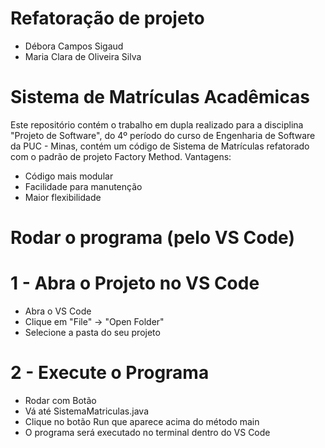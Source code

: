 # Refatoração de projeto

* Débora Campos Sigaud
* Maria Clara de Oliveira Silva

# Sistema de Matrículas Acadêmicas 
Este repositório contém o trabalho em dupla realizado para a disciplina "Projeto de Software", do 4º período do curso de Engenharia de Software da PUC - Minas, contém um código de Sistema de Matrículas refatorado com o padrão de projeto Factory Method.
Vantagens:
- Código mais modular 
- Facilidade para manutenção 
- Maior flexibilidade

# Rodar o programa (pelo VS Code)
# 1 - Abra o Projeto no VS Code #
- Abra o VS Code
- Clique em "File" → "Open Folder"
- Selecione a pasta do seu projeto

# 2 - Execute o Programa #
- Rodar com Botão
- Vá até SistemaMatriculas.java
- Clique no botão Run que aparece acima do método main
- O programa será executado no terminal dentro do VS Code
